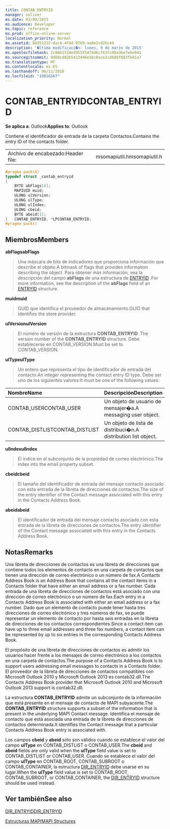 ```yaml
---
title: CONTAB_ENTRYID
manager: soliver
ms.date: 03/09/2015
ms.audience: Developer
ms.topic: reference
ms.prod: office-online-server
localization_priority: Normal
ms.assetid: 84251222-dac4-4f4d-97b9-aa0e2cd26c44
description: '�ltima modificaci�n: lunes, 9 de marzo de 2015'
ms.openlocfilehash: 2c8661f24ed9555547446cf63fc08a3be7e6e941
ms.sourcegitcommit: 9d60cd82b5413446e5bc8ace2cd689f683fb41a7
ms.translationtype: MT
ms.contentlocale: es-ES
ms.lasthandoff: 06/11/2018
ms.locfileid: "19816567"
---
```

# <a name="contabentryid"></a><span data-ttu-id="abc8e-103">CONTAB_ENTRYID</span><span class="sxs-lookup"><span data-stu-id="abc8e-103">CONTAB_ENTRYID</span></span>

  
  
<span data-ttu-id="abc8e-104">**Se aplica a**: Outlook</span><span class="sxs-lookup"><span data-stu-id="abc8e-104">**Applies to**: Outlook</span></span> 
  
<span data-ttu-id="abc8e-105">Contiene el identificador de entrada de la carpeta Contactos.</span><span class="sxs-lookup"><span data-stu-id="abc8e-105">Contains the entry ID of the contacts folder.</span></span>
  
|||
|:-----|:-----|
|<span data-ttu-id="abc8e-106">Archivo de encabezado:</span><span class="sxs-lookup"><span data-stu-id="abc8e-106">Header file:</span></span>  <br/> |<span data-ttu-id="abc8e-107">msomapiutil.h</span><span class="sxs-lookup"><span data-stu-id="abc8e-107">msomapiutil.h</span></span>  <br/> |
   
```cpp
#pragma pack(4) 
typedef struct _contab_entryid
{
    BYTE abFlags[4];
    MAPIUID muid;
    ULONG ulVersion;
    ULONG ulType;
    ULONG ulIndex;
    ULONG cbeid;
    BYTE abeid[1];
}   CONTAB_ENTRYID, *LPCONTAB_ENTRYID;
#pragma pack() 
```

## <a name="members"></a><span data-ttu-id="abc8e-108">Miembros</span><span class="sxs-lookup"><span data-stu-id="abc8e-108">Members</span></span>

 <span data-ttu-id="abc8e-109">**abFlags**</span><span class="sxs-lookup"><span data-stu-id="abc8e-109">**abFlags**</span></span>
  
> <span data-ttu-id="abc8e-110">Una máscara de bits de indicadores que proporciona información que describe el objeto.</span><span class="sxs-lookup"><span data-stu-id="abc8e-110">A bitmask of flags that provides information describing the object.</span></span> <span data-ttu-id="abc8e-111">Para obtener más información, vea la descripción del campo **abFlags** de una estructura de [ENTRYID](entryid.md) .</span><span class="sxs-lookup"><span data-stu-id="abc8e-111">For more information, see the description of the **abFlags** field of an [ENTRYID](entryid.md) structure.</span></span> 
    
 <span data-ttu-id="abc8e-112">**muid**</span><span class="sxs-lookup"><span data-stu-id="abc8e-112">**muid**</span></span>
  
> <span data-ttu-id="abc8e-113">GUID que identifica el proveedor de almacenamiento.</span><span class="sxs-lookup"><span data-stu-id="abc8e-113">GUID that identifies the store provider.</span></span>
    
 <span data-ttu-id="abc8e-114">**ulVersion**</span><span class="sxs-lookup"><span data-stu-id="abc8e-114">**ulVersion**</span></span>
  
> <span data-ttu-id="abc8e-115">El número de versión de la estructura **CONTAB_ENTRYID** .</span><span class="sxs-lookup"><span data-stu-id="abc8e-115">The version number of the **CONTAB_ENTRYID** structure.</span></span> <span data-ttu-id="abc8e-116">Debe establecerse en CONTAB_VERSION.</span><span class="sxs-lookup"><span data-stu-id="abc8e-116">Must be set to CONTAB_VERSION.</span></span> 
    
 <span data-ttu-id="abc8e-117">**ulType**</span><span class="sxs-lookup"><span data-stu-id="abc8e-117">**ulType**</span></span>
  
> <span data-ttu-id="abc8e-118">Un entero que representa el tipo de identificador de entrada del contacto.</span><span class="sxs-lookup"><span data-stu-id="abc8e-118">An integer representing the contact entry ID type.</span></span> <span data-ttu-id="abc8e-119">Debe ser uno de los siguientes valores:</span><span class="sxs-lookup"><span data-stu-id="abc8e-119">It must be one of the following values:</span></span>
    
|<span data-ttu-id="abc8e-120">**Nombre**</span><span class="sxs-lookup"><span data-stu-id="abc8e-120">**Name**</span></span>|<span data-ttu-id="abc8e-121">**Descripción**</span><span class="sxs-lookup"><span data-stu-id="abc8e-121">**Description**</span></span>|
|:-----|:-----|
|<span data-ttu-id="abc8e-122">CONTAB_USER</span><span class="sxs-lookup"><span data-stu-id="abc8e-122">CONTAB_USER</span></span>  <br/> |<span data-ttu-id="abc8e-123">Un objeto de usuario de mensajer�a.</span><span class="sxs-lookup"><span data-stu-id="abc8e-123">A messaging user object.</span></span>  <br/> |
|<span data-ttu-id="abc8e-124">CONTAB_DISTLIST</span><span class="sxs-lookup"><span data-stu-id="abc8e-124">CONTAB_DISTLIST</span></span>  <br/> |<span data-ttu-id="abc8e-125">Un objeto de lista de distribuci�n.</span><span class="sxs-lookup"><span data-stu-id="abc8e-125">A distribution list object.</span></span>  <br/> |
   
 <span data-ttu-id="abc8e-126">**ulIndex**</span><span class="sxs-lookup"><span data-stu-id="abc8e-126">**ulIndex**</span></span>
  
> <span data-ttu-id="abc8e-127">El índice en el subconjunto de la propiedad de correo electrónico.</span><span class="sxs-lookup"><span data-stu-id="abc8e-127">The index into the email property subset.</span></span>
    
 <span data-ttu-id="abc8e-128">**cbeid**</span><span class="sxs-lookup"><span data-stu-id="abc8e-128">**cbeid**</span></span>
  
> <span data-ttu-id="abc8e-129">El tamaño del identificador de entrada del mensaje contacto asociado con esta entrada de la libreta de direcciones de contactos.</span><span class="sxs-lookup"><span data-stu-id="abc8e-129">The size of the entry identifier of the Contact message associated with this entry in the Contacts Address Book.</span></span>
    
 <span data-ttu-id="abc8e-130">**abeid**</span><span class="sxs-lookup"><span data-stu-id="abc8e-130">**abeid**</span></span>
  
> <span data-ttu-id="abc8e-131">El identificador de entrada del mensaje contacto asociado con esta entrada de la libreta de direcciones de contactos.</span><span class="sxs-lookup"><span data-stu-id="abc8e-131">The entry identifier of the Contact message associated with this entry in the Contacts Address Book.</span></span>
    
## <a name="remarks"></a><span data-ttu-id="abc8e-132">Notas</span><span class="sxs-lookup"><span data-stu-id="abc8e-132">Remarks</span></span>

<span data-ttu-id="abc8e-133">Una libreta de direcciones de contactos es una libreta de direcciones que contiene todos los elementos de contacto en una carpeta de contactos que tienen una dirección de correo electrónico o un número de fax.</span><span class="sxs-lookup"><span data-stu-id="abc8e-133">A Contacts Address Book is an Address Book that contains all the contact items in a Contacts folder that have either an email address or a fax number.</span></span> <span data-ttu-id="abc8e-134">Cada entrada de una libreta de direcciones de contactos está asociado con una dirección de correo electrónico o un número de fax.</span><span class="sxs-lookup"><span data-stu-id="abc8e-134">Each entry in a Contacts Address Book is associated with either an email address or a fax number.</span></span> <span data-ttu-id="abc8e-135">Dado que un elemento de contacto puede tener hasta tres direcciones de correo electrónico y tres números de fax, se puede representar un elemento de contacto por hasta seis entradas en la libreta de direcciones de los contactos correspondientes.</span><span class="sxs-lookup"><span data-stu-id="abc8e-135">Since a contact item can have up to three email addresses and three fax numbers, a contact item can be represented by up to six entries in the corresponding Contacts Address Book.</span></span>
  
<span data-ttu-id="abc8e-136">El propósito de una libreta de direcciones de contactos es admitir los usuarios hacer frente a los mensajes de correo electrónico a los contactos en una carpeta de contactos.</span><span class="sxs-lookup"><span data-stu-id="abc8e-136">The purpose of a Contacts Address Book is to support users addressing email messages to contacts in a Contacts folder.</span></span> <span data-ttu-id="abc8e-137">El proveedor de la libreta de direcciones de contactos compatibles con Microsoft Outlook 2010 y Microsoft Outlook 2013 es contab32.dll.</span><span class="sxs-lookup"><span data-stu-id="abc8e-137">The Contacts Address Book provider that Microsoft Outlook 2010 and Microsoft Outlook 2013 support is contab32.dll.</span></span>
  
<span data-ttu-id="abc8e-138">La estructura **CONTAB_ENTRYID** admite un subconjunto de la información que está presente en el mensaje de contacto de MAPI subyacente.</span><span class="sxs-lookup"><span data-stu-id="abc8e-138">The **CONTAB_ENTRYID** structure supports a subset of the information that is present in the underlying MAPI Contact message.</span></span> <span data-ttu-id="abc8e-139">Identifica el mensaje de contacto que está asociada una entrada de la libreta de direcciones de contactos determinada.</span><span class="sxs-lookup"><span data-stu-id="abc8e-139">It identifies the Contact message that a particular Contacts Address Book entry is associated with.</span></span> 
  
<span data-ttu-id="abc8e-140">Los campos **cbeid** y **abeid** sólo son válidos cuando se establece el valor del campo **ulType** en CONTAB_DISTLIST o CONTAB_USER.</span><span class="sxs-lookup"><span data-stu-id="abc8e-140">The **cbeid** and **abeid** fields are only valid when the **ulType** field value is set to CONTAB_DISTLIST or CONTAB_USER.</span></span> <span data-ttu-id="abc8e-141">Cuando se establece el valor del campo **ulType** en CONTAB_ROOT, CONTAB_SUBROOT o CONTAB_CONTAINER, la estructura [DIR_ENTRYID](dir_entryid.md) debe usarse en su lugar.</span><span class="sxs-lookup"><span data-stu-id="abc8e-141">When the **ulType** field value is set to CONTAB_ROOT, CONTAB_SUBROOT, or CONTAB_CONTAINER, the [DIR_ENTRYID](dir_entryid.md) structure should be used instead.</span></span> 
  
## <a name="see-also"></a><span data-ttu-id="abc8e-142">Ver también</span><span class="sxs-lookup"><span data-stu-id="abc8e-142">See also</span></span>



[<span data-ttu-id="abc8e-143">DIR_ENTRYID</span><span class="sxs-lookup"><span data-stu-id="abc8e-143">DIR_ENTRYID</span></span>](dir_entryid.md)


[<span data-ttu-id="abc8e-144">Estructuras MAPI</span><span class="sxs-lookup"><span data-stu-id="abc8e-144">MAPI Structures</span></span>](mapi-structures.md)

